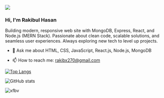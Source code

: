 ![](https://i.ibb.co.com/BHJ6wJGj/MERN-Stack-Developer-1.png)

### Hi,  I'm Rakibul Hasan

Building modern, responsive web site with MongoDB, Express, React, and Node.js (MERN Stack). Passionate about clean code, scalable solutions, and seamless user experiences. Always exploring new tech to level up projects.


- 💬 Ask me about HTML, CSS, JavaScript, React.js, Node.js, MongoDB

- 📫 How to reach me: rakibx270@gmail.com

[![Top Langs](https://github-readme-stats.vercel.app/api/top-langs/?username=RakiBul-Hasan270)](https://github.com/anuraghazra/github-readme-stats)

![GitHub stats](https://github-readme-stats.vercel.app/api?username=RakiBul-Hasan270&show_icons=true)  
<p><img align="center" src="https://github-readme-streak-stats.herokuapp.com/?user=RakiBul-Hasan270&" alt="xfbv" /></p>
